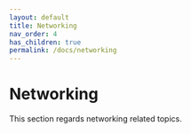 ```yaml
---
layout: default
title: Networking
nav_order: 4
has_children: true
permalink: /docs/networking
---
```


# Networking
This section regards networking related topics.